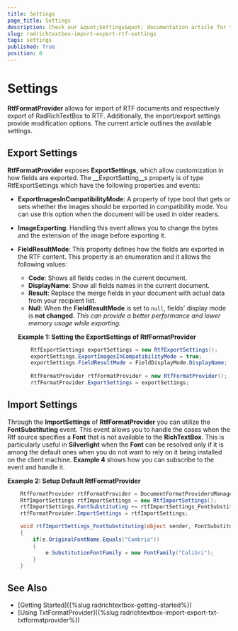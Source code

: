 ```yaml
---
title: Settings
page_title: Settings
description: Check our &quot;Settings&quot; documentation article for the RadRichTextBox {{ site.framework_name }} control.
slug: radrichtextbox-import-export-rtf-settings
tags: settings
published: True
position: 0
---
```


# Settings

__RtfFormatProvider__ allows for import of RTF documents and respectively export of RadRichTextBox to RTF. Additionally, the import/export settings provide modification options. The current article outlines the available settings.

## Export Settings

__RtfFormatProvider__ exposes __ExportSettings__, which allow customization in how fields are exported. The __ExportSetting__s property is of type RtfExportSettings which have the following properties and events:

* __ExportImagesInCompatibilityMode__: A property of type bool that gets or sets whether the images should be exported in compatibility mode. You can use this option when the document will be used in older readers.
* __ImageExporting__: Handling this event allows you to change the bytes and the extension of the image before exporting it.
* __FieldResultMode__: This property defines how the fields are exported in the RTF content. This property is an enumeration and it allows the following values:
	* __Code__: Shows all fields codes in the current document.
	* __DisplayName__: Show all fields names in the current document.
	* __Result__: Replace the merge fields in your document with actual data from your recipient list.
	* **Null**: When the __FieldResultMode__ is set to `null`, fields' display mode is **not changed**. *This can provide a better performance and lower memory usage while exporting.*	

	__Example 1: Setting the ExportSettings of RtfFormatProvider__
	```C#
		RtfExportSettings exportSettings = new RtfExportSettings();
		exportSettings.ExportImagesInCompatibilityMode = true;
		exportSettings.FieldResultMode = FieldDisplayMode.DisplayName;
		
		RtfFormatProvider rtfFormatProvider = new RtfFormatProvider();
		rtfFormatProvider.ExportSettings = exportSettings;
	```


## Import Settings

Through the __ImportSettings__ of __RtfFormatProvider__ you can utilize the __FontSubstituting__ event. This event allows you to handle the cases when the Rtf source specifies a __Font__ that is not available to the __RichTextBox__. This is particularly useful in __Silverlight__ when the __Font__ can be resolved only if it is among the default ones when you do not want to rely on it being installed on the client machine. __Example 4__ shows how you can subscribe to the event and handle it.

__Example 2: Setup Default RtfFormatProvider__
```C#
	RtfFormatProvider rtfFormatProvider = DocumentFormatProvidersManager.GetProviderByExtension("rtf") as RtfFormatProvider;
	RtfImportSettings rtfImportSettings = new RtfImportSettings();
	rtfImportSettings.FontSubstituting += rtfImportSettings_FontSubstituting;
	rtfFormatProvider.ImportSettings = rtfImportSettings;

	void rtfImportSettings_FontSubstituting(object sender, FontSubstitutingEventArgs e) 
	{ 
		if(e.OriginalFontName.Equals("Cambria"))
		{
			e.SubstitutionFontFamily = new FontFamily("Calibri");
		}
	}
```

## See Also

 * [Getting Started]({%slug radrichtextbox-getting-started%})
 * [Using TxtFormatProvider]({%slug radrichtextbox-import-export-txt-txtformatprovider%})
